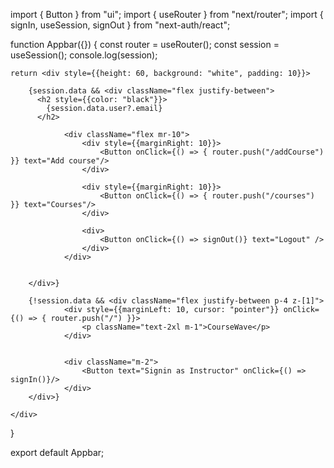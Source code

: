 import { Button } from "ui";
import { useRouter } from "next/router";
import { signIn, useSession, signOut } from "next-auth/react";

function Appbar({}) {
    const router = useRouter();
    const session = useSession();
    console.log(session);

    return <div style={{height: 60, background: "white", padding: 10}}>

        {session.data && <div className="flex justify-between">
          <h2 style={{color: "black"}}>
            {session.data.user?.email}
          </h2>
          
                <div className="flex mr-10">
                    <div style={{marginRight: 10}}>
                        <Button onClick={() => { router.push("/addCourse") }} text="Add course"/>
                    </div>

                    <div style={{marginRight: 10}}>
                        <Button onClick={() => { router.push("/courses") }} text="Courses"/>
                    </div>
                    
                    <div>
                        <Button onClick={() => signOut()} text="Logout" />
                    </div>
                </div>

                
        </div>}

        {!session.data && <div className="flex justify-between p-4 z-[1]">
                <div style={{marginLeft: 10, cursor: "pointer"}} onClick={() => { router.push("/") }}>
                    <p className="text-2xl m-1">CourseWave</p>
                </div>
        
            
                <div className="m-2">
                    <Button text="Signin as Instructor" onClick={() => signIn()}/>
                </div>
        </div>}

    </div>


     
    
            

}

export default Appbar;
